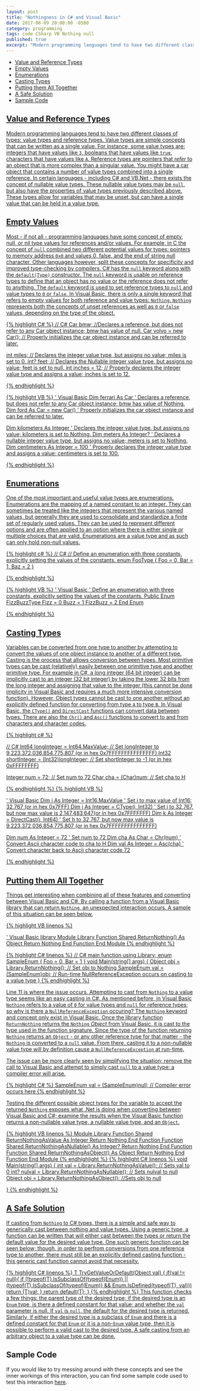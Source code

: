 ```yaml
---
layout: post
title: "Nothingness in C# and Visual Basic"
date: 2017-06-09 20:00:00 -0500
category: programming
tags: code CSharp VB Nothing null
published: true
excerpt: "Modern programming languages tend to have two different classes of types: value types and reference types. Value types are simple concepts that can be written as a single value. For instance, some value types are: integers that have values like `3`, booleans that have values like `true`, characters that have values like `A`. Reference types are pointers that _refer_ to an object that is more complex than a singular value. You might have a car object that contains a number of value types combined into a single reference. In certain languages - including C# and VB.Net - there exists the concept of nullable value types. These nullable value types may be `null` prior to being set, but cannot be re-set to `null`. These types allow for variables that may be unset, but once set must have a valid value."
---
```


* [Value and Reference Types](#value-and-reference-types)
* [Empty Values](#empty-values)
* [Enumerations](#enumerations)
* [Casting Types](#casting-types)
* [Putting them All Together](#putting-them-all-together)
* [A Safe Solution](#a-safe-solution)
* [Sample Code](#sample-code)

<a href="#value-and-reference-types"/>

Value and Reference Types
-------------------------
Modern programming languages tend to have two different classes of types: value types and reference types. Value types are simple concepts that can be written as a single value. For instance, some value types are: integers that have values like `3`, booleans that have values like `true`, characters that have values like `A`. Reference types are pointers that _refer_ to an object that is more complex than a singular value. You might have a car object that contains a number of value types combined into a single reference. In certain languages - including C# and VB.Net - there exists the concept of nullable value types. These nullable value types may be `null`, but also have the properties of value types previously described above. These types allow for variables that may be unset, but can have a single value that can be held in a value type.

<a href="#empty-values"/>

Empty Values
------------
Most - if not all - programming languages have some concept of empty, null, or nil type values for references and/or values. For example, in C the concept of `null` combined two different potential values for types: pointers to memory address `0x0` and values 0, false, and the end of string null character. Other languages however, split these concepts for specificity and improved type-checking by compilers. C# has the `null` keyword along with the `default(Type)` constructor. The `null` keyword is usable on reference types to define that an object has no value or the reference does not refer to anything. The `default` keyword is used to set reference types to `null` and value types to `0` or `false`. In Visual Basic, there is only a single keyword that refers to empty values for both reference and value types: `Nothing`. `Nothing` represents both the concepts of unset references as well as `0` or `false` values, depending on the type of the object.

{% highlight C# %}
// C#
Car bmw; //Declares a reference, but does not refer to any Car object instance; bmw has value of null.
Car volvo = new Car(); // Properly initializes the car object instance and can be referred to later.

int miles; // Declares the integer value type, but assigns no value; miles is set to 0.
int? feet; // Declares the Nullable integer value type, but assigns no value; feet is set to null.
int inches = 12; // Properly declares the integer value type and assigns a value; inches is set to 12.  
	
{% endhighlight %}

{% highlight VB %}
' Visual Basic
Dim ferrari As Car ' Declares a reference, but does not refer to any Car object instance; bmw has value of Nothing.
Dim ford As Car = new Car() ' Properly initializes the car object instance and can be referred to later.

Dim kilometers As Integer ' Declares the integer value type, but assigns no value; kilometers is set to Nothing.
Dim meters As Integer? ' Declares a nullable integer value type, but assigns no value; meters is set to Nothing.
Dim centimeters As Integer = 100 ' Properly declares the integer value type and assigns a value; centimeters is set to 100.

{% endhighlight %}

<a href="#enumerations"/>

Enumerations
------------
One of the most important and useful value types are enumerations. Enumerations are the mapping of a named constant to an integer. They can sometimes be treated like the integers that represent the various named values, but generally they are used to consolidate and standardize a finite set of regularly used values. They can be used to represent different options and are often applied to an option where there is either single or multiple choices that are valid. Enumerations are a value type and as such can only hold non-null values.

{% highlight c# %}
// C#
// Define an enumeration with three constants, explicitly setting the values of the constants.
enum FooType
{
	Foo = 0,
	Bar = 1,
	Baz = 2
} 
	
{% endhighlight %}

{% highlight VB %}
' Visual Basic
' Define an enumeration with three constants, explicitly setting the values of the constants.
Public Enum FizzBuzzType
	Fizz = 0
	Buzz = 1
	FizzBuzz = 2
End Enum

{% endhighlight %}
<a href="#casting-types"/>

Casting Types
-------------
Variables can be converted from one type to another by attempting to convert the values of one object instance to another of a different type. Casting is the process that allows conversion between types. Most primitive types can be cast (relatively) easily between one primitive type and another primitive type. For example in C#, a long integer (64 bit integer) can be implicitly cast to an integer (32 bit integer) by taking the lower 32 bits from the long integer and assigning that value to the integer (this cannot be done implicity in Visual Basic and requires a much more intensive conversion function). However, Object types cannot be cast to one another without an explicitly defined function for converting from type `A` to type `B`. In Visual Basic, the `CType()` and `DirectCast` functions can convert data between types. There are also the `Chr()` and `Asc()` functions to convert to and from characters and character codes.

{% highlight c# %}

// C#
Int64 longInteger = Int64.MaxValue; // Set longInteger to 9,223,372,036,854,775,807 (or in hex 0x7FFFFFFFFFFFFFFF)
Int32 shortInteger = (Int32)longInteger; // Set shortInteger to -1 (or in hex 0xFFFFFFFF)

Integer num = 72; // Set num to 72
Char cha = (Char)num; // Set cha to H

{% endhighlight %}
{% highlight VB %}

' Visual Basic
Dim i As Integer = Int16.MaxValue ' Set i to max value of Int16: 32,767 (or in hex 0x7FFF)
Dim j As Integer = CType(i, Int32) ' Set j to 32,767, but now max value is 2,147,483,647(or in hex 0x7FFFFFFF)
Dim k As Integer = DirectCast(j, Int64)	' Set h to 32,767, but now max value is 9,223,372,036,854,775,807 (or in hex 0x7FFFFFFFFFFFFFFF)

Dim num As Integer = 72 ' Set num to 72
Dim cha As Char = Chr(num) ' Convert Ascii character code to cha to H
Dim val As Integer = Asc(cha) ' Convert character back to Ascii character code 72

{% endhighlight %}

<a href="#putting-them-all-together"/>

Putting them All Together
-------------------------
Things get interesting when combining all of these features and converting between Visual Basic and C#. By calling a function from a Visual Basic library that can return `Nothing`, an unexpected interaction occurs. A sample of this situation can be seen below.

{% highlight VB linenos %}

' Visual Basic library
Module Library
	Function Shared ReturnNothing() As Object
		Return Nothing
	End Function
End Module
{% endhighlight %}

{% highlight C# linenos %}
// C# main function
using Library;
enum SampleEnum
{
	Foo = 0,
	Bar = 1
}
void Main(string[] args)
{
	Object obj = Library.ReturnNothing(); // Set obj to Nothing
	SampleEnum val = (SampleEnum)obj; // Run-time NullReferenceException occurs on casting to a value type
}
{% endhighlight %}

Line 11 is where the issue occurs. Attempting to cast from `Nothing` to a value type seems like an easy casting in C#. As mentioned before, in Visual Basic `Nothing` refers to a value of `0` for value types and `null` for reference types; so why is there a `NullReferenceException` occuring? The `Nothing` keyword and concept only exist in Visual Basic. Once the library function `ReturnNothing` returns the `Nothing` _Object_ from Visual Basic, it is cast to the type used in the function signature. Since the type of the function returning `Nothing` returns an `Object` - or any other reference type for that matter - the `Nothing` is converted to a `null` value. From there, casting it to a non-nullable value type will by definition cause a `NullReferenceException` at run-time.

The issue can be more clearly seen by simplifying the situation; remove the call to Visual Basic and attempt to simply cast `null` to a value type: a compiler error will arise.

{% highlight C# %}
SampleEnum val = (SampleEnum)null; // Compiler error occurs here
{% endhighlight %}

Testing the different possible object types for the variable to accept the returned `Nothing` exposes what .Net is doing when converting between Visual Basic and C#; examine the results when the Visual Basic function returns a non-nullable value type, a nullable value type, and an `Object`.

{% highlight VB linenos %}
Module Library
	Function Shared ReturnNothingAsValue As Integer
		Return Nothing
	End Function
	Function Shared ReturnNothingAsNullable() As Integer?
		Return Nothing
	End Function
	Function Shared ReturnNothingAsObject() As Object
		Return Nothing
	End Function
End Module
{% endhighlight %}
{% highlight C# linenos %}
void Main(string[] args)
{
	int val = Library.ReturnNothingAsValue(); // Sets val to 0
	int? nulval = Library.ReturnNothingAsNullable(); // Sets nulval to null
	Object obj = Library.ReturnNothingAsObject(); //Sets obj to null

}
{% endhighlight %}

<a href="#a-safe-solution"/>

A Safe Solution
---------------
If casting from `Nothing` to C# types, there is a simple and safe way to generically cast between nothing and value types. Using a generic type, a function can be written that will either cast between the types or return the default value for the desired value type. One such generic function can be seen below; though, in order to perfrom conversions from one reference type to another, there must still be an explicitly defined casting function - this generic cast function cannot avoid that necessity.

{% highlight C# linenos %}
T TryGetValueOrDefault<T>(Object val) {
	if(val != null){
		if (!typeof(T).IsSubclassOf(typeof(Enum)) || (typeof(T).IsSubclassOf(typeof(Enum)) && Enum.IsDefined(typeof(T), val)))
			return (T)val;
	}
	return default(T);
}
{% endhighlight %}
This function checks a few things: the parent type of the desired type; if the desired type is an `Enum` type, is there a defined constant for that value; and whether the `val` parameter is null. If `val` is `null`, the default for the desired type is returned. Similarly, if either the desired type is a subclass of `Enum` and there is a defined constant for that `Enum` or it is a non-`Enum` value type, then it is possible to perform a valid cast to the desired type. A safe casting from an arbitrary object to a value type can be done.

<a href="#sample-code"></a>

Sample Code
-----------
If you would like to try messing around with these concepts and see the inner workings of this interaction, you can find some sample code used to test this interaction [here](https://github.com/abborg/blogpost-code/tree/master/6-9-17-CS-vs-VB). 
